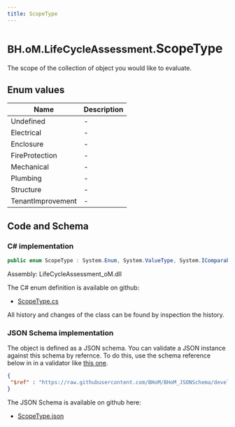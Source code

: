 ```yaml
---
title: ScopeType
---
```


# <small>BH.oM.LifeCycleAssessment.</small>**ScopeType**

The scope of the collection of object you would like to evaluate.

## Enum values

| Name            | Description                                                    |
|-----------------|----------------------------------------------------------------|
| Undefined |  -  |
| Electrical |  -  |
| Enclosure |  -  |
| FireProtection |  -  |
| Mechanical |  -  |
| Plumbing |  -  |
| Structure |  -  |
| TenantImprovement |  -  |


## Code and Schema

### C# implementation

``` C# title="C#"
public enum ScopeType : System.Enum, System.ValueType, System.IComparable, System.ISpanFormattable, System.IFormattable, System.IConvertible
```

Assembly: LifeCycleAssessment_oM.dll

The C# enum definition is available on github:

- [ScopeType.cs](https://github.com/BHoM/BHoM/blob/develop/LifeCycleAssessment_oM/Enums\ScopeType.cs)

All history and changes of the class can be found by inspection the history.
### JSON Schema implementation

The object is defined as a JSON schema. You can validate a JSON instance against this schema by refernce. To do this, use the schema reference below in in a validator like [this one](https://www.jsonschemavalidator.net/).

``` json title="JSON Schema"
{
 "$ref" : "https://raw.githubusercontent.com/BHoM/BHoM_JSONSchema/develop/LifeCycleAssessment_oM/ScopeType.json"
}
```

The JSON Schema is available on github here:

- [ScopeType.json](https://github.com/BHoM/BHoM_JSONSchema/blob/develop/LifeCycleAssessment_oM/ScopeType.json)
